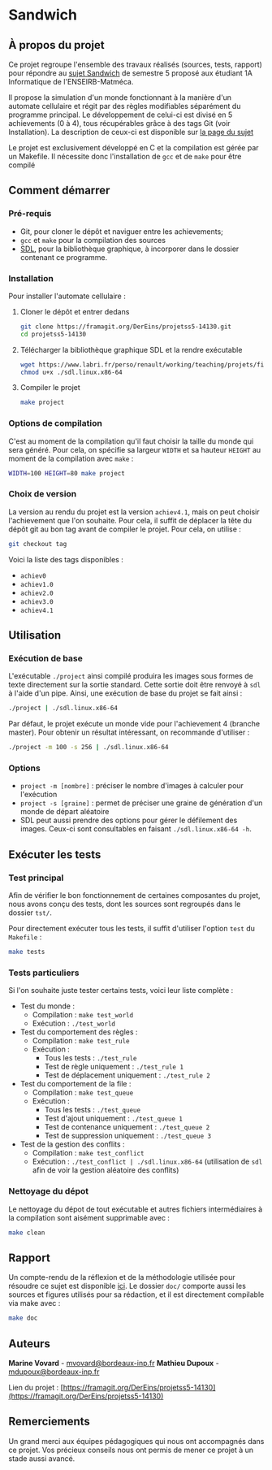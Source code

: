 # Sandwich
## À propos du projet
Ce projet regroupe l'ensemble des travaux réalisés (sources, tests, rapport) pour répondre au [sujet Sandwich](https://www.labri.fr/perso/renault/working/teaching/projets/2021-22-S5-Sandwich.php) de semestre 5 proposé aux étudiant 1A Informatique de l'ENSEIRB-Matméca.

Il propose la simulation d'un monde fonctionnant à la manière d'un automate cellulaire et régit par des règles modifiables séparément du programme principal. Le développement de celui-ci est divisé en 5 achievements (0 à 4), tous récupérables grâce à des tags Git (voir Installation). La description de ceux-ci est disponible sur [la page du sujet](https://www.labri.fr/perso/renault/working/teaching/projets/2021-22-S5-Sandwich.php)

Le projet est exclusivement développé en C et la compilation est gérée par un Makefile. Il nécessite donc l'installation de `gcc` et de `make` pour être compilé

## Comment démarrer
### Pré-requis
* Git, pour cloner le dépôt et naviguer entre les achievements; 
* `gcc` et `make` pour la compilation des sources
* [SDL](https://www.labri.fr/perso/renault/working/teaching/projets/files/exe/sdl.linux.x86-64), pour la bibliothèque graphique, à incorporer dans le dossier contenant ce programme.

### Installation
Pour installer l'automate cellulaire : 
1. Cloner le dépôt et entrer dedans
   ```sh
   git clone https://framagit.org/DerEins/projetss5-14130.git
   cd projetss5-14130
   ```
2. Télécharger la bibliothèque graphique SDL et la rendre exécutable
   ```sh
   wget https://www.labri.fr/perso/renault/working/teaching/projets/files/exe/sdl.linux.x86-64
   chmod u+x ./sdl.linux.x86-64
   ```
3. Compiler le projet
   ```sh
   make project
   ```

### Options de compilation
C'est au moment de la compilation qu'il faut choisir la taille du monde qui sera généré. Pour cela, on spécifie sa largeur `WIDTH` et sa hauteur `HEIGHT` au moment de la compilation avec `make` :
```sh
WIDTH=100 HEIGHT=80 make project
```

### Choix de version
La version au rendu du projet est la version `achiev4.1`, mais on peut choisir l'achievement que l'on souhaite. Pour cela, il suffit de déplacer la tête du dépôt git au bon tag avant de compiler le projet. Pour cela, on utilise :
```sh
git checkout tag
```

Voici la liste des tags disponibles :
* `achiev0`
* `achiev1.0`
* `achiev2.0`
* `achiev3.0`
* `achiev4.1`

## Utilisation
### Exécution de base
L'exécutable `./project` ainsi compilé produira les images sous formes de texte directement sur la sortie standard. Cette sortie doit être renvoyé à `sdl` à l'aide d'un pipe.
Ainsi, une exécution de base du projet se fait ainsi :
```sh
./project | ./sdl.linux.x86-64
```

Par défaut, le projet exécute un monde vide pour l'achievement 4 (branche master). Pour obtenir un résultat intéressant, on recommande d'utiliser :
```sh
./project -m 100 -s 256 | ./sdl.linux.x86-64
```

### Options
* `project -m [nombre]` : préciser le nombre d'images à calculer pour l'exécution
* `project -s [graine]` : permet de préciser une graine de génération d'un monde de départ aléatoire
* SDL peut aussi prendre des options pour gérer le défilement des images. Ceux-ci sont consultables en faisant `./sdl.linux.x86-64 -h`.

## Exécuter les tests
### Test principal
Afin de vérifier le bon fonctionnement de certaines composantes du projet, nous avons conçu des tests, dont les sources sont regroupés dans le dossier `tst/`.

Pour directement exécuter tous les tests, il suffit d'utiliser l'option `test` du `Makefile` :

```sh
make tests
```

### Tests particuliers
Si l'on souhaite juste tester certains tests, voici leur liste complète :
* Test du monde :
  * Compilation : `make test_world`
  * Exécution : `./test_world`
* Test du comportement des règles :
  * Compilation : `make test_rule`
  * Exécution :
    * Tous les tests : `./test_rule`
    * Test de règle uniquement : `./test_rule 1`
    * Test de déplacement uniquement : `./test_rule 2`
* Test du comportement de la file :
  * Compilation : `make test_queue`
  * Exécution :
    * Tous les tests : `./test_queue`
    * Test d'ajout uniquement : `./test_queue 1`
    * Test de contenance uniquement : `./test_queue 2`
    * Test de suppression uniquement : `./test_queue 3`
* Test de la gestion des conflits :
  * Compilation : `make test_conflict`
  * Exécution : `./test_conflict | ./sdl.linux.x86-64` (utilisation de `sdl` afin de voir la gestion aléatoire des conflits)

### Nettoyage du dépot
Le nettoyage du dépot de tout exécutable et autres fichiers intermédiaires à la compilation sont aisément supprimable avec :
```sh
make clean
```

## Rapport
Un compte-rendu de la réflexion et de la méthodologie utilisée pour résoudre ce sujet est disponible [ici](https://framagit.org/DerEins/projetss5-14130/-/blob/master/doc/report.pdf). Le dossier `doc/` comporte aussi les sources et figures utilisés pour sa rédaction, et il est directement compilable via make avec :
```sh
make doc
```

## Auteurs
**Marine Vovard** - mvovard@bordeaux-inp.fr
**Mathieu Dupoux** - mdupoux@bordeaux-inp.fr

Lien du projet : [https://framagit.org/DerEins/projetss5-14130](https://framagit.org/DerEins/projetss5-14130)

## Remerciements
Un grand merci aux équipes pédagogiques qui nous ont accompagnés dans ce projet. Vos précieux conseils nous ont permis de mener ce projet à un stade aussi avancé.
